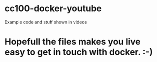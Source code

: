 # cc100-docker-youtube
Example code and stuff shown in videos

<H1>Hopefull the files makes you live easy to get in touch with docker.  :-)</H1>
